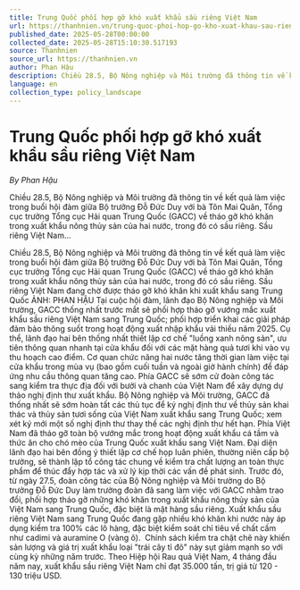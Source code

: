 ```yaml
---
title: Trung Quốc phối hợp gỡ khó xuất khẩu sầu riêng Việt Nam
url: https://thanhnien.vn/trung-quoc-phoi-hop-go-kho-xuat-khau-sau-rieng-viet-nam-1852505281755513.htm
published_date: 2025-05-28T00:00:00
collected_date: 2025-05-28T15:10:30.517193
source: Thanhnien
source_url: https://thanhnien.vn
author: Phan Hậu
description: Chiều 28.5, Bộ Nông nghiệp và Môi trường đã thông tin về kết quả làm việc trong buổi hội đàm giữa Bộ trưởng Đỗ Đức Duy với bà Tôn Mai Quân, Tổng cục trưởng Tổng cục Hải quan Trung Quốc (GACC) về tháo gỡ khó khăn trong xuất khẩu nông thủy sản của hai nước, trong đó có sầu riêng. Sầu riêng Việt Nam...
language: en
collection_type: policy_landscape
---
```


# Trung Quốc phối hợp gỡ khó xuất khẩu sầu riêng Việt Nam

*By Phan Hậu*

Chiều 28.5, Bộ Nông nghiệp và Môi trường đã thông tin về kết quả làm việc trong buổi hội đàm giữa Bộ trưởng Đỗ Đức Duy với bà Tôn Mai Quân, Tổng cục trưởng Tổng cục Hải quan Trung Quốc (GACC) về tháo gỡ khó khăn trong xuất khẩu nông thủy sản của hai nước, trong đó có sầu riêng. Sầu riêng Việt Nam...

Chiều 28.5, Bộ Nông nghiệp và Môi trường đã thông tin về kết quả làm việc trong buổi hội đàm giữa Bộ trưởng Đỗ Đức Duy với bà Tôn Mai Quân, Tổng cục trưởng Tổng cục Hải quan Trung Quốc (GACC) về tháo gỡ khó khăn trong xuất khẩu nông thủy sản của hai nước, trong đó có sầu riêng. Sầu riêng Việt Nam đang chờ được tháo gỡ khó khăn khi xuất khẩu sang Trung Quốc ẢNH: PHAN HẬU Tại cuộc hội đàm, lãnh đạo Bộ Nông nghiệp và Môi trường, GACC thống nhất trước mắt sẽ phối hợp tháo gỡ vướng mắc xuất khẩu sầu riêng Việt Nam sang Trung Quốc; phối hợp triển khai các giải pháp đảm bảo thông suốt trong hoạt động xuất nhập khẩu vải thiều năm 2025. Cụ thể, lãnh đạo hai bên thống nhất thiết lập cơ chế "luồng xanh nông sản", ưu tiên thông quan nhanh tại cửa khẩu đối với các mặt hàng quả tươi khi vào vụ thu hoạch cao điểm. Cơ quan chức năng hai nước tăng thời gian làm việc tại cửa khẩu trong mùa vụ (bao gồm cuối tuần và ngoài giờ hành chính) để đáp ứng nhu cầu thông quan tăng cao. Phía GACC sẽ sớm cử đoàn công tác sang kiểm tra thực địa đối với bưởi và chanh của Việt Nam để xây dựng dự thảo nghị định thư xuất khẩu. Bộ Nông nghiệp và Môi trường, GACC đã thống nhất sẽ sớm hoàn tất các thủ tục để ký nghị định thư về thủy sản khai thác và thủy sản tươi sống của Việt Nam xuất khẩu sang Trung Quốc; xem xét ký mới một số nghị định thư thay thế các nghị định thư hết hạn. Phía Việt Nam đã tháo gỡ toàn bộ vướng mắc trong hoạt động xuất khẩu cá tầm và thức ăn cho chó mèo của Trung Quốc xuất khẩu sang Việt Nam. Đại diện lãnh đạo hai bên đồng ý thiết lập cơ chế họp luân phiên, thường niên cấp bộ trưởng, sẽ thành lập tổ công tác chung về kiểm tra chất lượng an toàn thực phẩm để thúc đẩy hợp tác và xử lý kịp thời các vấn đề phát sinh. Trước đó, từ ngày 27.5, đoàn công tác của Bộ Nông nghiệp và Môi trường do Bộ trưởng Đỗ Đức Duy làm trưởng đoàn đã sang làm việc với GACC nhằm trao đổi, phối hợp tháo gỡ những khó khăn trong xuất khẩu nông thủy sản của Việt Nam sang Trung Quốc, đặc biệt là mặt hàng sầu riêng. Xuất khẩu sầu riêng Việt Nam sang Trung Quốc đang gặp nhiều khó khăn khi nước này áp dụng kiểm tra 100% các lô hàng, đặc biệt kiểm soát chỉ tiêu về chất cấm như cadimi và auramine O (vàng ô).  Chính sách kiểm tra chặt chẽ này khiến sản lượng và giá trị xuất khẩu loại "trái cây tỉ đô" này sụt giảm mạnh so với cùng kỳ những năm trước. Theo Hiệp hội Rau quả Việt Nam, 4 tháng đầu năm nay, xuất khẩu sầu riêng Việt Nam chỉ đạt 35.000 tấn, trị giá từ 120 - 130 triệu USD.